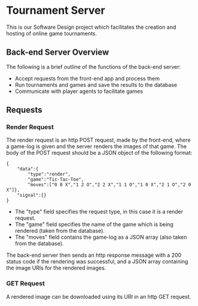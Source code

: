 # Tournament Server
This is our Software Design project which facilitates the creation and hosting of online game tournaments.

## Back-end Server Overview 
The following is a brief outline of the functions of the back-end server:
* Accept requests from the front-end app and process them
* Run tournaments and games and save the results to the database
* Communicate with player agents to facilitate games

## Requests

### Render Request
The render request is an http POST request, made by the front-end, where a game-log is given and the server renders the images of that game.
The body of the POST request should be a JSON object of the following format:
```
{
	"data":{
		"type":"render",
		"game":"Tic-Tac-Toe",
		"moves":["0 0 X","1 2 O","2 2 X","1 1 O","1 0 X","2 1 O","2 0 X"]},
	"signal":{}
}
```
* The "type" field specifies the request type, in this case it is a render request.
* The "game" field specifies the name of the game which is being rendered (taken from the database).
* The "moves" field contains the game-log as a JSON array (also taken from the database).

The back-end server then sends an http response message with a 200 status code if the rendering was successful, and a JSON array containing the image URIs for the rendered images.

### GET Request
A rendered image can be downloaded using its URI in an http GET request. 
